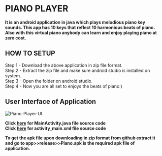 # PIANO PLAYER  
**It is an android application in java which plays melodious piano key sounds. This app has 10 keys that reflect 10 harmonious beats of piano. Also with this virtual piano anybody can learn and enjoy playing piano at zero cost.**  
  
## HOW TO SETUP  
Step 1 - Download the above application in zip file format.  
Step 2 - Extract the zip file and make sure android studio is installed on system.  
Step 3 - Open the folder on android studio.  
Step 4 - Now you are all set to enjoys the beats of piano:)  


## User Interface of Application  
![Piano-Player-UI](https://user-images.githubusercontent.com/33429953/124077341-0aa3ef80-da65-11eb-86bc-0ed0337cd5a7.jpeg)

  
**Click [here](https://github.com/suubbhhaamm/Piano-Player-App/blob/master/app/src/main/java/com/example/galleryapp/MainActivity.java) for MainActivity.java file source code**  
**Click [here](https://github.com/suubbhhaamm/Piano-Player-App/blob/master/app/src/main/res/layout/activity_main.xml) for activity_main.xml file source code**  
  
  
**To get the apk file upon downloading in zip format from github extract it and go to app>>release>>Piano.apk is the required apk file of application.**
